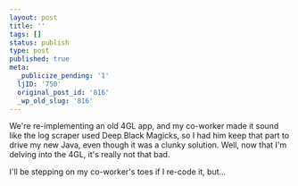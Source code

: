 ```yaml
---
layout: post
title: ''
tags: []
status: publish
type: post
published: true
meta:
  _publicize_pending: '1'
  ljID: '750'
  original_post_id: '816'
  _wp_old_slug: '816'
---
```

We're re-implementing an old 4GL app, and my co-worker made it sound like the log scraper used Deep Black Magicks, so I had him keep that part to drive my new Java, even though it was a clunky solution.  Well, now that I'm delving into the 4GL, it's really not that bad.

I'll be stepping on my co-worker's toes if I re-code it, but...
